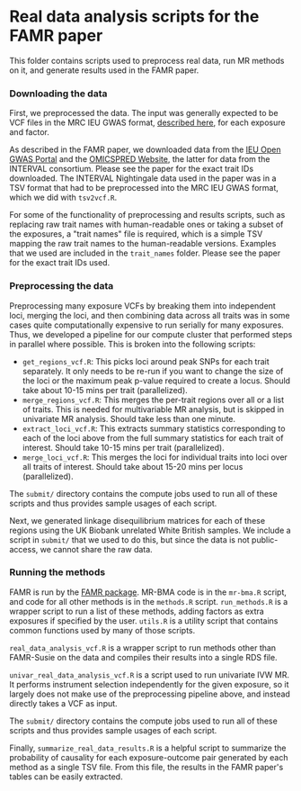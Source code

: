 # Real data analysis scripts for the FAMR paper

This folder contains scripts used to preprocess real data, run MR methods on it,
and generate results used in the FAMR paper.


### Downloading the data

First, we preprocessed the data. The input was generally expected to be
VCF files in the MRC IEU GWAS format, 
[described here](https://github.com/MRCIEU/gwas-vcf-specification), 
for each exposure and factor.

As described in the FAMR paper, we downloaded data from the
[IEU Open GWAS Portal](https://gwas.mrcieu.ac.uk/datasets/)
and the [OMICSPRED Website](https://www.omicspred.org/),
the latter for data from the INTERVAL consortium.
Please see the paper for the exact trait IDs downloaded.
The INTERVAL Nightingale data used in the paper was in a TSV format that had to
be preprocessed into the MRC IEU GWAS format, which we did with `tsv2vcf.R`.

For some of the functionality of preprocessing and results scripts, such as
replacing raw trait names with human-readable ones or taking a subset of the
exposures, a "trait names" file is required, which is a simple TSV mapping
the raw trait names to the human-readable versions.
Examples that we used are included in the `trait_names` folder.
Please see the paper for the exact trait IDs used.


### Preprocessing the data

Preprocessing many exposure VCFs by breaking them into independent loci,
merging the loci, and then combining data across all traits was in some cases
quite computationally expensive to run serially for many exposures.
Thus, we developed a pipeline for our compute cluster that performed steps in
parallel where possible. This is broken into the following scripts:

* `get_regions_vcf.R`: This picks loci around peak SNPs for each trait 
separately. It only needs to be re-run if you want to change the size of the 
loci or the maximum peak p-value required to create a locus. 
Should take about 10-15 mins per trait (parallelized).
* `merge_regions_vcf.R`: This merges the per-trait regions over all or a list 
of traits. This is needed for multivariable MR analysis, but is skipped in 
univariate MR analysis. Should take less than one minute.
* `extract_loci_vcf.R`: This extracts summary statistics corresponding to each 
of the loci above from the full summary statistics for each trait of interest. 
Should take 10-15 mins per trait (parallelized).
* `merge_loci_vcf.R`: This merges the loci for individual traits into loci over 
all traits of interest. Should take about 15-20 mins per locus (parallelized).

The `submit/` directory contains the compute jobs used to run all of these
scripts and thus provides sample usages of each script.

Next, we generated linkage disequilibrium matrices for each of these regions
using the UK Biobank unrelated White British samples. We include a script in
`submit/` that we used to do this, but since the data is not public-access, we
cannot share the raw data.


### Running the methods

FAMR is run by the [FAMR package](https://github.com/nlapier2/FAMR/).
MR-BMA code is in the `mr-bma.R` script, and code for all other methods is
in the `methods.R` script. `run_methods.R` is a wrapper script to run a list of
these methods, adding factors as extra exposures if specified by the user.
`utils.R` is a utility script that contains common functions used by many of 
those scripts.

`real_data_analysis_vcf.R` is a wrapper script to run methods other than
FAMR-Susie on the data and compiles their results into a single RDS file.

`univar_real_data_analysis_vcf.R` is a script used to run univariate IVW MR.
It performs instrument selection independently for the given exposure, so it
largely does not make use of the preprocessing pipeline above, and instead
directly takes a VCF as input.

The `submit/` directory contains the compute jobs used to run all of these
scripts and thus provides sample usages of each script.

Finally, `summarize_real_data_results.R` is a helpful script to summarize the
probability of causality for each exposure-outcome pair generated by each
method as a single TSV file. From this file, the results in the FAMR paper's
tables can be easily extracted.

